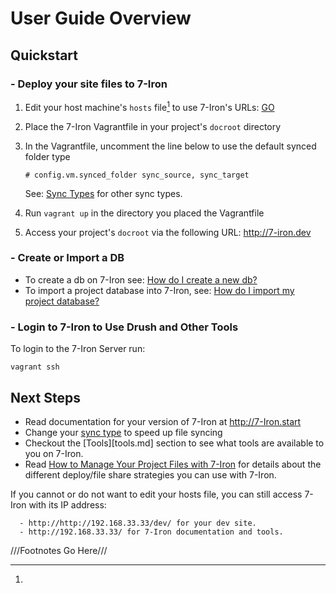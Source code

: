 <h1>User Guide Overview</h1>

## Quickstart

### - Deploy your site files to 7-Iron

1. Edit your host machine's `hosts` file[^use-ip] to use 7-Iron's URLs: [GO](questions-answers.md#how-do-i-edit-my-hosts-file-to-use-the-7-iron-urls)
2. Place the 7-Iron Vagrantfile in your project's `docroot` directory
3. In the Vagrantfile, uncomment the line below to use the default synced folder type
    ```
    # config.vm.synced_folder sync_source, sync_target
    ```

    See: [Sync Types](project-files.md#-sync-types) for other sync types.

4. Run `vagrant up` in the directory you placed the Vagrantfile
5. Access your project's `docroot` via the following URL: http://7-iron.dev

### - Create or Import a DB

- To create a db on 7-Iron see: [How do I create a new db?](database-mysql.md#how-do-i-create-a-new-db)
- To import a project database into 7-Iron, see: [How do I import my project database?](database-mysql.md#how-do-i-import-my-project-database)

### - Login to 7-Iron to Use Drush and Other Tools

To login to the 7-Iron Server run:

`vagrant ssh`

## Next Steps

- Read documentation for your version of 7-Iron at http://7-Iron.start
- Change your [sync type](project-files.md#-sync-types) to speed up file syncing
- Checkout the [Tools][tools.md] section to see what tools are available to you on 7-Iron.
- Read [How to Manage Your Project Files with 7-Iron](project-files.md) for details about the different deploy/file share strategies you can use with 7-Iron.

[^use-ip]:
  If you cannot or do not want to edit your hosts file, you can still access 7-Iron with its IP address:

      - http://http://192.168.33.33/dev/ for your dev site.
      - http://192.168.33.33/ for 7-Iron documentation and tools.


///Footnotes Go Here///
